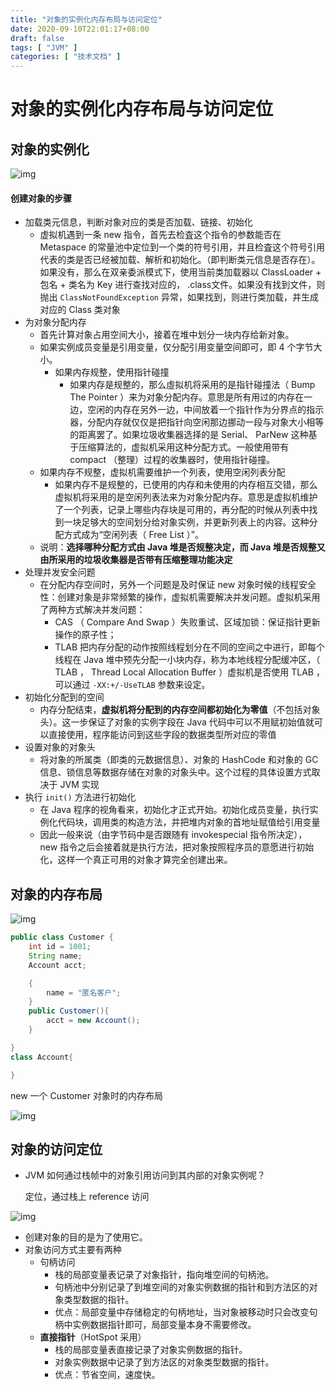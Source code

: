 ```yaml
---
title: "对象的实例化内存布局与访问定位"
date: 2020-09-10T22:01:17+08:00
draft: false
tags: [ "JVM" ]
categories: [ "技术文档" ]
---
```

# 对象的实例化内存布局与访问定位

## 对象的实例化

![img](/img/对象的实例化内存布局与访问定位001.png)

#### 创建对象的步骤

- 加载类元信息，判断对象对应的类是否加载、链接、初始化
  - 虚拟机遇到一条 new 指令，首先去检査这个指令的参数能否在 Metaspace 的常量池中定位到一个类的符号引用，并且检査这个符号引用代表的类是否已经被加载、解析和初始化。（即判断类元信息是否存在）。如果没有，那么在双亲委派模式下，使用当前类加载器以 ClassLoader + 包名 + 类名为 Key 进行查找对应的， .class文件。如果没有找到文件，则抛出 `ClassNotFoundException` 异常，如果找到，则进行类加载，并生成对应的 Class 类对象
- 为对象分配内存
  - 首先计算对象占用空间大小，接着在堆中划分一块内存给新对象。
  - 如果实例成员变量是引用变量，仅分配引用变量空间即可，即 4 个字节大小。
    - 如果内存规整，使用指针碰撞
      - 如果内存是规整的，那么虛拟机将采用的是指针碰撞法（ Bump The Pointer ）来为对象分配内存。意思是所有用过的内存在一边，空闲的内存在另外一边，中间放着一个指针作为分界点的指示器，分配内存就仅仅是把指针向空闲那边挪动一段与对象大小相等的距离罢了。如果垃圾收集器选择的是 Serial、 ParNew 这种基于压缩算法的，虚拟机采用这种分配方式。一般使用带有 compact （整理）过程的收集器时，使用指针碰撞。
  - 如果内存不规整，虚拟机需要维护一个列表，使用空闲列表分配
    - 如果内存不是规整的，已使用的内存和未使用的内存相互交错，那么虚拟机将采用的是空闲列表法来为对象分配内存。意思是虚拟机维护了一个列表，记录上哪些内存块是可用的，再分配的时候从列表中找到一块足够大的空间划分给对象实例，并更新列表上的内容。这种分配方式成为“空闲列表（ Free List ）”。
  - 说明：**选择哪种分配方式由 Java 堆是否规整决定，而 Java 堆是否规整又由所采用的垃圾收集器是否带有压缩整理功能决定**
- 处理并发安全问题
  - 在分配内存空间时，另外一个问题是及时保证 new 对象时候的线程安全性：创建对象是非常频繁的操作，虚拟机需要解决并发问题。虚拟机采用了两种方式解决并发问题：
    - CAS （ Compare And Swap ）失败重试、区域加锁：保证指针更新操作的原子性；
    - TLAB 把内存分配的动作按照线程划分在不同的空间之中进行，即每个线程在 Java 堆中预先分配一小块内存，称为本地线程分配缓冲区，（ TLAB ， Thread Local Allocation Buffer ）虚拟机是否使用 TLAB ，可以通过 `-XX:+/-UseTLAB` 参数来设定。
- 初始化分配到的空间
  - 内存分配结束，**虚拟机将分配到的内存空间都初始化为零值**（不包括对象头）。这一步保证了对象的实例字段在 Java 代码中可以不用赋初始值就可以直接使用，程序能访问到这些字段的数据类型所对应的零值
- 设置对象的对象头
  - 将对象的所属类（即类的元数据信息）、对象的 HashCode 和对象的 GC 信息、锁信息等数据存储在对象的对象头中。这个过程的具体设置方式取决于 JVM 实现
- 执行 `init()` 方法进行初始化
  - 在 Java 程序的视角看来，初始化才正式开始。初始化成员变量，执行实例化代码块，调用类的构造方法，并把堆内对象的首地址赋值给引用变量
  - 因此一般来说（由字节码中是否跟随有 invokespecial 指令所决定）， new 指令之后会接着就是执行方法，把对象按照程序员的意愿进行初始化，这样一个真正可用的对象才算完全创建出来。

## 对象的内存布局

![img](/img/对象的实例化内存布局与访问定位002.png)

```java
public class Customer {
    int id = 1001;
    String name;
    Account acct;

    {
        name = "匿名客户";
    }
    public Customer(){
        acct = new Account();
    }

}
class Account{

}
```

new 一个 Customer 对象时的内存布局

![img](/img/对象的实例化内存布局与访问定位003.png)

## 对象的访问定位

- JVM 如何通过栈帧中的对象引用访问到其内部的对象实例呢？

  定位，通过栈上 reference 访问

![img](/img/对象的实例化内存布局与访问定位004.png)

- 创建对象的目的是为了使用它。
- 对象访问方式主要有两种
  - 句柄访问
    - 栈的局部变量表记录了对象指针，指向堆空间的句柄池。
    - 句柄池中分别记录了到堆空间的对象实例数据的指针和到方法区的对象类型数据的指针。
    - 优点：局部变量中存储稳定的句柄地址，当对象被移动时只会改变句柄中实例数据指针即可，局部变量本身不需要修改。
  - **直接指针**（HotSpot 采用）
    - 栈的局部变量表直接记录了对象实例数据的指针。
    - 对象实例数据中记录了到方法区的对象类型数据的指针。
    - 优点：节省空间，速度快。